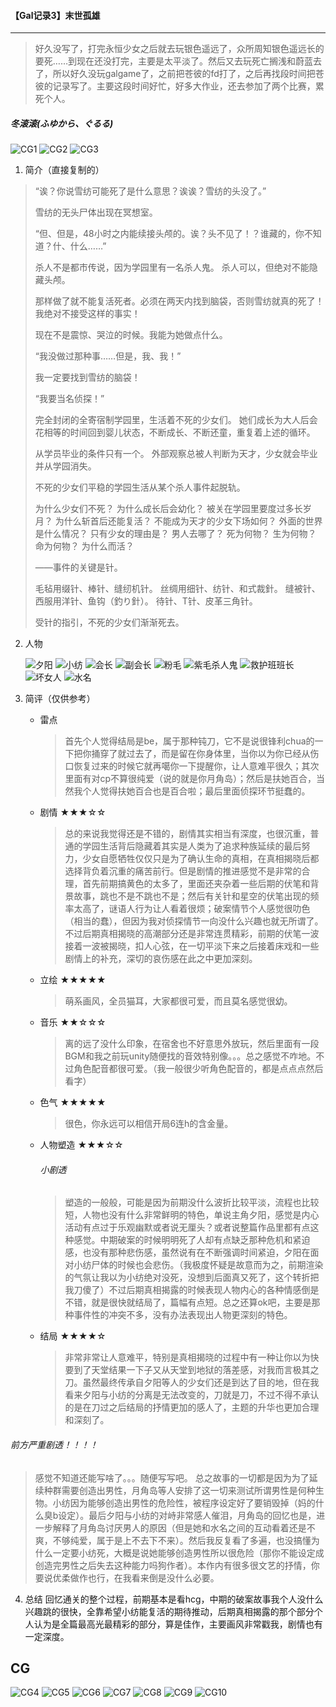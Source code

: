 #### 【Gal记录3】末世孤雄
***
> 好久没写了，打完永恒少女之后就去玩银色遥远了，众所周知银色遥远长的要死……到现在还没打完，主要是太平淡了。然后又去玩死亡搁浅和蔚蓝去了，所以好久没玩galgame了，之前把苍彼的fd打了，之后再找段时间把苍彼的记录写了。主要这段时间好忙，好多大作业，还去参加了两个比赛，累死个人。
##### 冬滚滚(ふゆから、ぐるる)
   ![CG1](https://github.com/SOFdian/zkh/blob/master/%E3%80%90Gal%E8%AE%B0%E5%BD%952%E3%80%91%E5%86%AC%E6%BB%9A%E6%BB%9A(%E3%81%B5%E3%82%86%E3%81%8B%E3%82%89%E3%80%81%E3%81%90%E3%82%8B%E3%82%8B)/img/CG1.png)
   ![CG2](https://github.com/SOFdian/zkh/blob/master/%E3%80%90Gal%E8%AE%B0%E5%BD%952%E3%80%91%E5%86%AC%E6%BB%9A%E6%BB%9A(%E3%81%B5%E3%82%86%E3%81%8B%E3%82%89%E3%80%81%E3%81%90%E3%82%8B%E3%82%8B)/img/CG2.png)
   ![CG3](https://github.com/SOFdian/zkh/blob/master/%E3%80%90Gal%E8%AE%B0%E5%BD%952%E3%80%91%E5%86%AC%E6%BB%9A%E6%BB%9A(%E3%81%B5%E3%82%86%E3%81%8B%E3%82%89%E3%80%81%E3%81%90%E3%82%8B%E3%82%8B)/img/CG3.png)
1. 简介（直接复制的）
>“诶？你说雪纺可能死了是什么意思？诶诶？雪纺的头没了。”
>
>雪纺的无头尸体出现在冥想室。
>
>“但、但是，48小时之内能续接头颅的。诶？头不见了！？谁藏的，你不知道？什、什么……”
>
>杀人不是都市传说，因为学园里有一名杀人鬼。
>杀人可以，但绝对不能隐藏头颅。
>
>那样做了就不能复活死者。必须在两天内找到脑袋，否则雪纺就真的死了！
>我绝对不接受这样的事实！
>
>现在不是震惊、哭泣的时候。我能为她做点什么。
>
>“我没做过那种事……但是，我、我！”
>
>我一定要找到雪纺的脑袋！
>
>“我要当名侦探！”
>
>完全封闭的全寄宿制学园里，生活着不死的少女们。
>她们成长为大人后会花相等的时间回到婴儿状态，不断成长、不断还童，重复着上述的循环。
>
>从学员毕业的条件只有一个。
>外部观察总被人判断为天才，少女就会毕业并从学园消失。
>
>不死的少女们平稳的学园生活从某个杀人事件起脱轨。
>
>为什么少女们不死？
>为什么成长后会幼化？
>被关在学园里要度过多长岁月？
>为什么斩首后还能复活？
>不能成为天才的少女下场如何？
>外面的世界是什么情况？
>只有少女的理由是？
>男人去哪了？
>死为何物？
>生为何物？
>命为何物？
>为什么而活？
>
>——事件的关键是针。
>
>毛毡用缀针、棒针、缝纫机针。
>丝绸用细针、纺针、和式裁針。
>缝被针、西服用洋针、鱼钩（釣り針）。
>待针、T针、皮革三角针。
>
>受针的指引，不死的少女们渐渐死去。
2. 人物

   ![夕阳](https://github.com/SOFdian/zkh/blob/master/%E3%80%90Gal%E8%AE%B0%E5%BD%952%E3%80%91%E5%86%AC%E6%BB%9A%E6%BB%9A(%E3%81%B5%E3%82%86%E3%81%8B%E3%82%89%E3%80%81%E3%81%90%E3%82%8B%E3%82%8B)/img/%E5%A4%95%E9%98%B3.jpg)
   ![小纺](https://github.com/SOFdian/zkh/blob/master/%E3%80%90Gal%E8%AE%B0%E5%BD%952%E3%80%91%E5%86%AC%E6%BB%9A%E6%BB%9A(%E3%81%B5%E3%82%86%E3%81%8B%E3%82%89%E3%80%81%E3%81%90%E3%82%8B%E3%82%8B)/img/%E5%B0%8F%E7%BA%BA.jpg)
   ![会长](https://github.com/SOFdian/zkh/blob/master/%E3%80%90Gal%E8%AE%B0%E5%BD%952%E3%80%91%E5%86%AC%E6%BB%9A%E6%BB%9A(%E3%81%B5%E3%82%86%E3%81%8B%E3%82%89%E3%80%81%E3%81%90%E3%82%8B%E3%82%8B)/img/%E4%BC%9A%E9%95%BF.jpg)
   ![副会长](https://github.com/SOFdian/zkh/blob/master/%E3%80%90Gal%E8%AE%B0%E5%BD%952%E3%80%91%E5%86%AC%E6%BB%9A%E6%BB%9A(%E3%81%B5%E3%82%86%E3%81%8B%E3%82%89%E3%80%81%E3%81%90%E3%82%8B%E3%82%8B)/img/%E5%89%AF%E4%BC%9A%E9%95%BF.jpg)
   ![粉毛](https://github.com/SOFdian/zkh/blob/master/%E3%80%90Gal%E8%AE%B0%E5%BD%952%E3%80%91%E5%86%AC%E6%BB%9A%E6%BB%9A(%E3%81%B5%E3%82%86%E3%81%8B%E3%82%89%E3%80%81%E3%81%90%E3%82%8B%E3%82%8B)/img/%E7%B2%89%E6%AF%9B.jpg)
   ![紫毛杀人鬼](https://github.com/SOFdian/zkh/blob/master/%E3%80%90Gal%E8%AE%B0%E5%BD%952%E3%80%91%E5%86%AC%E6%BB%9A%E6%BB%9A(%E3%81%B5%E3%82%86%E3%81%8B%E3%82%89%E3%80%81%E3%81%90%E3%82%8B%E3%82%8B)/img/%E7%B4%AB%E6%AF%9B%E6%9D%80%E4%BA%BA%E9%AC%BC.jpg)
   ![救护班班长](https://github.com/SOFdian/zkh/blob/master/%E3%80%90Gal%E8%AE%B0%E5%BD%952%E3%80%91%E5%86%AC%E6%BB%9A%E6%BB%9A(%E3%81%B5%E3%82%86%E3%81%8B%E3%82%89%E3%80%81%E3%81%90%E3%82%8B%E3%82%8B)/img/%E6%95%91%E6%8A%A4%E7%8F%AD%E7%8F%AD%E9%95%BF.jpg)
   ![坏女人](https://github.com/SOFdian/zkh/blob/master/%E3%80%90Gal%E8%AE%B0%E5%BD%952%E3%80%91%E5%86%AC%E6%BB%9A%E6%BB%9A(%E3%81%B5%E3%82%86%E3%81%8B%E3%82%89%E3%80%81%E3%81%90%E3%82%8B%E3%82%8B)/img/%E5%9D%8F%E5%A5%B3%E4%BA%BA.jpg)
   ![水名](https://github.com/SOFdian/zkh/blob/master/%E3%80%90Gal%E8%AE%B0%E5%BD%952%E3%80%91%E5%86%AC%E6%BB%9A%E6%BB%9A(%E3%81%B5%E3%82%86%E3%81%8B%E3%82%89%E3%80%81%E3%81%90%E3%82%8B%E3%82%8B)/img/%E6%B0%B4%E5%90%8D.jpg)
3. 简评（仅供参考）
    * 雷点
        > 首先个人觉得结局是be，属于那种钝刀，它不是说很锋利chua的一下把你捅穿了就过去了，而是留在你身体里，当你以为你已经从伤口恢复过来的时候它就再噶你一下提醒你，让人意难平很久；其次里面有对cp不算很纯爱（说的就是你月角岛）；然后是扶她百合，当然我个人觉得扶她百合也是百合啦；最后里面侦探环节挺蠢的。
    * 剧情 ★★★☆☆
        > 总的来说我觉得还是不错的，剧情其实相当有深度，也很沉重，普通的学园生活背后隐藏着其实是人类为了追求种族延续的最后努力，少女自愿牺牲仅仅只是为了确认生命的真相，在真相揭晓后都选择背负着沉重的痛苦前行。但是剧情的推进感觉不是非常的合理，首先前期搞黄色的太多了，里面还夹杂着一些后期的伏笔和背景故事，跳也不是不跳也不是；然后有关针和星空的伏笔出现的频率太高了，谜语人行为让人看着很烦；破案情节个人感觉很叻色（相当的蠢），但因为我对侦探情节一向没什么兴趣也就无所谓了。不过后期真相揭晓的高潮部分还是非常连贯精彩，前期的伏笔一波接着一波被揭晓，扣人心弦，在一切平淡下来之后接着床戏和一些剧情上的补充，深切的哀伤感在此之中更加深刻。
    * 立绘 ★★★★★
        > 萌系画风，全员猫耳，大家都很可爱，而且莫名感觉很幼。
    * 音乐 ★★☆☆☆
        > 离的远了没什么印象，在宿舍也不好意思外放玩，然后里面有一段BGM和我之前玩unity随便找的音效特别像。。。总之感觉不咋地。不过角色配音都很可爱。（我一般很少听角色配音的，都是点点点然后看字）
    * 色气 ★★★★★
        > 很色，你永远可以相信开局6连h的含金量。
    * 人物塑造 ★★★☆☆
        ###### 小剧透
        > 塑造的一般般，可能是因为前期没什么波折比较平淡，流程也比较短，人物也没有什么非常鲜明的特色，单说主角夕阳，感觉是内心活动有点过于乐观幽默或者说无厘头？或者说整篇作品里都有点这种感觉。中期破案的时候明明死了人却有点缺乏那种危机和紧迫感，也没有那种悲伤感，虽然说有在不断强调时间紧迫，夕阳在面对小纺尸体的时候也会悲伤。（我极度怀疑是故意而为之，前期渲染的气氛让我以为小纺绝对没死，没想到后面真又死了，这个转折把我刀傻了）不过后期真相揭露的时候表现人物内心的各种情感倒是不错，就是很快就结局了，篇幅有点短。总之还算ok吧，主要是那种事件性的冲突不多，没有办法表现出人物更深刻的特色。
    * 结局 ★★★★☆
        > 非常非常让人意难平，特别是真相揭晓的过程中有一种让你以为快要到了天堂结果一下子又从天堂到地狱的落差感，对我而言极其之刀。虽然最终传承自夕阳等人的少女们还是到达了目的地，但在我看来夕阳与小纺的分离是无法改变的，刀就是刀，不过不得不承认的是在刀过之后结局的抒情更加的感人了，主题的升华也更加合理和深刻了。
###### 前方严重剧透！！！！
> 感觉不知道还能写啥了。。。随便写写吧。
> 总之故事的一切都是因为为了延续种群需要创造出男性，月角岛等人安排了这一切来测试所谓男性是何种生物。小纺因为能够创造出男性的危险性，被程序设定好了要销毁掉（妈的什么臭b设定）。最后夕阳与小纺的对峙非常感人催泪，月角岛的回忆也是，进一步解释了月角岛讨厌男人的原因（但是她和水名之间的互动看着还是不爽，不够纯爱，属于是上不去下不来）。然后我反复看了多遍，也没搞懂为什么一定要小纺死，大概是说她能够创造男性所以很危险（那你不能设定成创造完男性之后失去这种能力吗狗作者）。本作内有很多很文艺的抒情，你要说优柔做作也行，在我看来倒是没什么必要。
4. 总结
    回忆通关的整个过程，前期基本是看hcg，中期的破案故事我个人没什么兴趣跳的很快，全靠希望小纺能复活的期待推动，后期真相揭露的那个部分个人认为是全篇最高光最精彩的部分，算是佳作，主要画风非常戳我，剧情也有一定深度。
## CG
   ![CG4](https://github.com/SOFdian/zkh/blob/master/%E3%80%90Gal%E8%AE%B0%E5%BD%952%E3%80%91%E5%86%AC%E6%BB%9A%E6%BB%9A(%E3%81%B5%E3%82%86%E3%81%8B%E3%82%89%E3%80%81%E3%81%90%E3%82%8B%E3%82%8B)/img/CG4.png)
   ![CG5](https://github.com/SOFdian/zkh/blob/master/%E3%80%90Gal%E8%AE%B0%E5%BD%952%E3%80%91%E5%86%AC%E6%BB%9A%E6%BB%9A(%E3%81%B5%E3%82%86%E3%81%8B%E3%82%89%E3%80%81%E3%81%90%E3%82%8B%E3%82%8B)/img/CG5.png)
   ![CG6](https://github.com/SOFdian/zkh/blob/master/%E3%80%90Gal%E8%AE%B0%E5%BD%952%E3%80%91%E5%86%AC%E6%BB%9A%E6%BB%9A(%E3%81%B5%E3%82%86%E3%81%8B%E3%82%89%E3%80%81%E3%81%90%E3%82%8B%E3%82%8B)/img/CG6.png)
   ![CG7](https://github.com/SOFdian/zkh/blob/master/%E3%80%90Gal%E8%AE%B0%E5%BD%952%E3%80%91%E5%86%AC%E6%BB%9A%E6%BB%9A(%E3%81%B5%E3%82%86%E3%81%8B%E3%82%89%E3%80%81%E3%81%90%E3%82%8B%E3%82%8B)/img/CG7.png)
   ![CG8](https://github.com/SOFdian/zkh/blob/master/%E3%80%90Gal%E8%AE%B0%E5%BD%952%E3%80%91%E5%86%AC%E6%BB%9A%E6%BB%9A(%E3%81%B5%E3%82%86%E3%81%8B%E3%82%89%E3%80%81%E3%81%90%E3%82%8B%E3%82%8B)/img/CG8.png)
   ![CG9](https://github.com/SOFdian/zkh/blob/master/%E3%80%90Gal%E8%AE%B0%E5%BD%952%E3%80%91%E5%86%AC%E6%BB%9A%E6%BB%9A(%E3%81%B5%E3%82%86%E3%81%8B%E3%82%89%E3%80%81%E3%81%90%E3%82%8B%E3%82%8B)/img/CG9.png)
   ![CG10](https://github.com/SOFdian/zkh/blob/master/%E3%80%90Gal%E8%AE%B0%E5%BD%952%E3%80%91%E5%86%AC%E6%BB%9A%E6%BB%9A(%E3%81%B5%E3%82%86%E3%81%8B%E3%82%89%E3%80%81%E3%81%90%E3%82%8B%E3%82%8B)/img/CG10.png)
